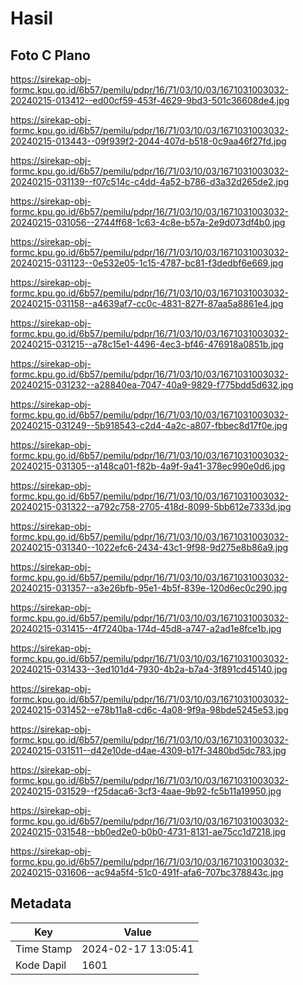 # Hasil

## Foto C Plano

https://sirekap-obj-formc.kpu.go.id/6b57/pemilu/pdpr/16/71/03/10/03/1671031003032-20240215-013412--ed00cf59-453f-4629-9bd3-501c36608de4.jpg

https://sirekap-obj-formc.kpu.go.id/6b57/pemilu/pdpr/16/71/03/10/03/1671031003032-20240215-013443--09f939f2-2044-407d-b518-0c9aa46f27fd.jpg

https://sirekap-obj-formc.kpu.go.id/6b57/pemilu/pdpr/16/71/03/10/03/1671031003032-20240215-031139--f07c514c-c4dd-4a52-b786-d3a32d265de2.jpg

https://sirekap-obj-formc.kpu.go.id/6b57/pemilu/pdpr/16/71/03/10/03/1671031003032-20240215-031056--2744ff68-1c63-4c8e-b57a-2e9d073df4b0.jpg

https://sirekap-obj-formc.kpu.go.id/6b57/pemilu/pdpr/16/71/03/10/03/1671031003032-20240215-031123--0e532e05-1c15-4787-bc81-f3dedbf6e669.jpg

https://sirekap-obj-formc.kpu.go.id/6b57/pemilu/pdpr/16/71/03/10/03/1671031003032-20240215-031158--a4639af7-cc0c-4831-827f-87aa5a8861e4.jpg

https://sirekap-obj-formc.kpu.go.id/6b57/pemilu/pdpr/16/71/03/10/03/1671031003032-20240215-031215--a78c15e1-4496-4ec3-bf46-476918a0851b.jpg

https://sirekap-obj-formc.kpu.go.id/6b57/pemilu/pdpr/16/71/03/10/03/1671031003032-20240215-031232--a28840ea-7047-40a9-9829-f775bdd5d632.jpg

https://sirekap-obj-formc.kpu.go.id/6b57/pemilu/pdpr/16/71/03/10/03/1671031003032-20240215-031249--5b918543-c2d4-4a2c-a807-fbbec8d17f0e.jpg

https://sirekap-obj-formc.kpu.go.id/6b57/pemilu/pdpr/16/71/03/10/03/1671031003032-20240215-031305--a148ca01-f82b-4a9f-9a41-378ec990e0d6.jpg

https://sirekap-obj-formc.kpu.go.id/6b57/pemilu/pdpr/16/71/03/10/03/1671031003032-20240215-031322--a792c758-2705-418d-8099-5bb612e7333d.jpg

https://sirekap-obj-formc.kpu.go.id/6b57/pemilu/pdpr/16/71/03/10/03/1671031003032-20240215-031340--1022efc6-2434-43c1-9f98-9d275e8b86a9.jpg

https://sirekap-obj-formc.kpu.go.id/6b57/pemilu/pdpr/16/71/03/10/03/1671031003032-20240215-031357--a3e26bfb-95e1-4b5f-839e-120d6ec0c290.jpg

https://sirekap-obj-formc.kpu.go.id/6b57/pemilu/pdpr/16/71/03/10/03/1671031003032-20240215-031415--4f7240ba-174d-45d8-a747-a2ad1e8fce1b.jpg

https://sirekap-obj-formc.kpu.go.id/6b57/pemilu/pdpr/16/71/03/10/03/1671031003032-20240215-031433--3ed101d4-7930-4b2a-b7a4-3f891cd45140.jpg

https://sirekap-obj-formc.kpu.go.id/6b57/pemilu/pdpr/16/71/03/10/03/1671031003032-20240215-031452--e78b11a8-cd6c-4a08-9f9a-98bde5245e53.jpg

https://sirekap-obj-formc.kpu.go.id/6b57/pemilu/pdpr/16/71/03/10/03/1671031003032-20240215-031511--d42e10de-d4ae-4309-b17f-3480bd5dc783.jpg

https://sirekap-obj-formc.kpu.go.id/6b57/pemilu/pdpr/16/71/03/10/03/1671031003032-20240215-031529--f25daca6-3cf3-4aae-9b92-fc5b11a19950.jpg

https://sirekap-obj-formc.kpu.go.id/6b57/pemilu/pdpr/16/71/03/10/03/1671031003032-20240215-031548--bb0ed2e0-b0b0-4731-8131-ae75cc1d7218.jpg

https://sirekap-obj-formc.kpu.go.id/6b57/pemilu/pdpr/16/71/03/10/03/1671031003032-20240215-031606--ac94a5f4-51c0-491f-afa6-707bc378843c.jpg


## Metadata

| Key        | Value               |
| ---------- | ------------------- |
| Time Stamp | 2024-02-17 13:05:41 |
| Kode Dapil | 1601                |



